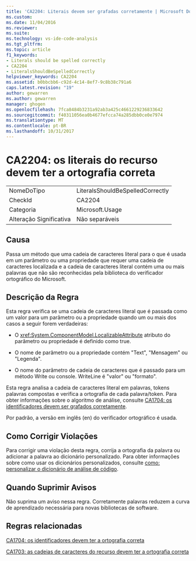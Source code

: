 ```yaml
---
title: 'CA2204: Literais devem ser grafadas corretamente | Microsoft Docs'
ms.custom: 
ms.date: 11/04/2016
ms.reviewer: 
ms.suite: 
ms.technology: vs-ide-code-analysis
ms.tgt_pltfrm: 
ms.topic: article
f1_keywords:
- Literals should be spelled correctly
- CA2204
- LiteralsShouldBeSpelledCorrectly
helpviewer_keywords: CA2204
ms.assetid: b0bbcbb6-c92d-4c14-8ef7-9c8b38c791a6
caps.latest.revision: "19"
author: gewarren
ms.author: gewarren
manager: ghogen
ms.openlocfilehash: 7fca8484b3231a92ab3a425c4661229236833642
ms.sourcegitcommit: f40311056ea0b4677efcca74a285dbb0ce0e7974
ms.translationtype: MT
ms.contentlocale: pt-BR
ms.lasthandoff: 10/31/2017
---
```

# <a name="ca2204-literals-should-be-spelled-correctly"></a>CA2204: os literais do recurso devem ter a ortografia correta
|||  
|-|-|  
|NomeDoTipo|LiteralsShouldBeSpelledCorrectly|  
|CheckId|CA2204|  
|Categoria|Microsoft.Usage|  
|Alteração Significativa|Não separáveis|  
  
## <a name="cause"></a>Causa  
 Passa um método que uma cadeia de caracteres literal para o que é usada em um parâmetro ou uma propriedade que requer uma cadeia de caracteres localizada e a cadeia de caracteres literal contém uma ou mais palavras que não são reconhecidas pela biblioteca do verificador ortográfico do Microsoft.  
  
## <a name="rule-description"></a>Descrição da Regra  
 Esta regra verifica se uma cadeia de caracteres literal que é passada como um valor para um parâmetro ou a propriedade quando um ou mais dos casos a seguir forem verdadeiras:  
  
-   O <xref:System.ComponentModel.LocalizableAttribute> atributo do parâmetro ou propriedade é definido como true.  
  
-   O nome de parâmetro ou a propriedade contém "Text", "Mensagem" ou "Legenda".  
  
-   O nome do parâmetro de cadeia de caracteres que é passado para um método Write ou console. WriteLine é "valor" ou "formato".  
  
 Esta regra analisa a cadeia de caracteres literal em palavras, tokens palavras compostas e verifica a ortografia de cada palavra/token. Para obter informações sobre o algoritmo de análise, consulte [CA1704: os identificadores devem ser grafados corretamente](../code-quality/ca1704-identifiers-should-be-spelled-correctly.md).  
  
 Por padrão, a versão em inglês (en) do verificador ortográfico é usada.  
  
## <a name="how-to-fix-violations"></a>Como Corrigir Violações  
 Para corrigir uma violação desta regra, corrija a ortografia da palavra ou adicionar a palavra ao dicionário personalizado. Para obter informações sobre como usar os dicionários personalizados, consulte [como: personalizar o dicionário de análise de código](../code-quality/how-to-customize-the-code-analysis-dictionary.md).  
  
## <a name="when-to-suppress-warnings"></a>Quando Suprimir Avisos  
 Não suprima um aviso nessa regra. Corretamente palavras reduzem a curva de aprendizado necessária para novas bibliotecas de software.  
  
## <a name="related-rules"></a>Regras relacionadas  
 [CA1704: os identificadores devem ter a ortografia correta](../code-quality/ca1704-identifiers-should-be-spelled-correctly.md)  
  
 [CA1703: as cadeias de caracteres do recurso devem ter a ortografia correta](../code-quality/ca1703-resource-strings-should-be-spelled-correctly.md)